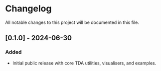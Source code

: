 # Changelog

All notable changes to this project will be documented in this file.
 
## [0.1.0] - 2024-06-30
### Added
- Initial public release with core TDA utilities, visualisers, and examples. 